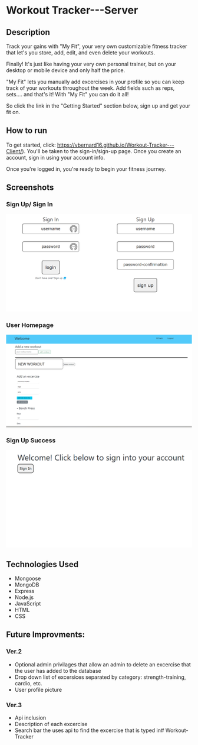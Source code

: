 # Workout Tracker---Server

## Description

Track your gains with "My Fit", your very own customizable fitness tracker that let's you store, add, edit, and even delete your workouts.

Finally! It's just like having your very own personal trainer, but on your desktop or mobile device and only half the price. 

"My Fit" lets you manually add excercises in your profile so you can keep track of your workouts throughout the week.
Add fields such as reps, sets.... and that's it! With "My Fit" you can do it all!

So click the link in the "Getting Started" section below, sign up and get your fit on.


## How to run

To get started, click: https://vbernard16.github.io/Workout-Tracker---Client/). You'll be taken to the sign-in/sign-up page. Once you create an account, sign in using your account info.

Once you're logged in, you're ready to begin your fitness journey.

## Screenshots

### Sign Up/ Sign In 
![Sign Up](/sceenshots/sign-in-page.png)

### User Homepage
![Homepage](/sceenshots/profile-page.png)

### Sign Up Success
![Sign up success](/sceenshots/sign-up-success-page.png)
 
## Technologies Used
- Mongoose
- MongoDB
- Express
- Node.js
- JavaScript
- HTML
- CSS

## Future Improvments:

### Ver.2

- Optional admin privilages that allow an admin to delete an excercise that the user has added to the database
- Drop down list of excersices separated by category: strength-training, cardio, etc.
- User profile picture

### Ver.3
- Api inclusion
- Description of each excercise
- Search bar the uses api to find the excercise that is typed in# Workout-Tracker
